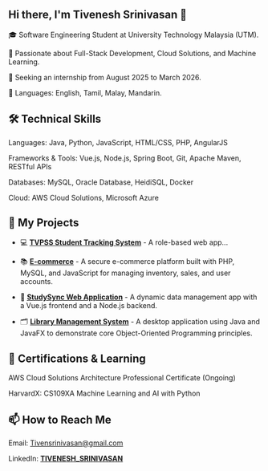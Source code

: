 ## Hi there, I'm Tivenesh Srinivasan 👋
🎓 Software Engineering Student at University Technology Malaysia (UTM).

🌱 Passionate about Full-Stack Development, Cloud Solutions, and Machine Learning.

💼 Seeking an internship from August 2025 to March 2026.

💬 Languages: English, Tamil, Malay, Mandarin.

## 🛠️ Technical Skills
Languages: Java, Python, JavaScript, HTML/CSS, PHP, AngularJS

Frameworks & Tools: Vue.js, Node.js, Spring Boot, Git, Apache Maven, RESTful APIs

Databases: MySQL, Oracle Database, HeidiSQL, Docker

Cloud: AWS Cloud Solutions, Microsoft Azure

## 🚀 My Projects
- 💻 **[TVPSS Student Tracking System](https://github.com/Tivenesh/InterNetProgramming_NetNinjas.git)** - A role-based web app...
  
- 📚 **[E-commerce](https://github.com/Tivenesh/OOP_Project.git)** - A secure e-commerce platform built with PHP, MySQL, and JavaScript for managing inventory, sales, and user accounts.
  
- 🔗 **[StudySync Web Application](https://github.com/Tivenesh/StudySycc.git)** - A dynamic data management app with a Vue.js frontend and a Node.js backend.
  
- 🗂️ **[Library Management System](https://github.com/Tivenesh/OOP_Project.git)** - A desktop application using Java and JavaFX to demonstrate core Object-Oriented Programming principles.

## 🌱 Certifications & Learning
AWS Cloud Solutions Architecture Professional Certificate (Ongoing)

HarvardX: CS109XA Machine Learning and AI with Python

## 📫 How to Reach Me
Email: Tivensrinivasan@gmail.com

LinkedIn: **[TIVENESH_SRINIVASAN](https://www.linkedin.com/in/tivenesh-srinivasan-501150164/)**
